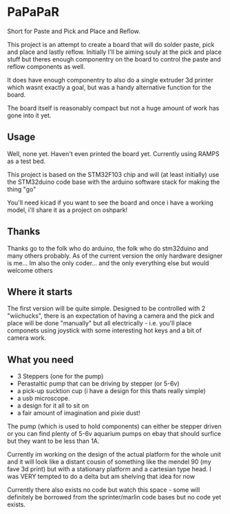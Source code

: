 # PaPaPaR

Short for Paste and Pick and Place and Reflow.

This project is an attempt to create a board that will do solder paste,
pick and place and lastly reflow. Initially I'll be aiming souly at the
pick and place stuff but theres enough componentry on the board to
control the paste and reflow components as well.

It does have enough componentry to also do a single extruder 3d printer
which wasnt exactly a goal, but was a handy alternative function for
the board. 

The board itself is reasonably compact but not a huge amount of work
has gone into it yet.

## Usage

Well, none yet. Haven't even printed the board yet. Currently using
RAMPS as a test bed.

This project is based on the STM32F103 chip and will (at least
initially) use the STM32duino code base with the arduino software
stack for making the thing "go"

You'll need kicad if you want to see the board and once i have a
working model, i'll share it as a project on oshpark!

## Thanks

Thanks go to the folk who do arduino, the folk who do stm32duino and
many others probably. As of the current version the only hardware 
designer is me... Im also the only coder... and the only everything else
but would welcome others

## Where it starts

The first version will be quite simple. Designed to be controlled with
2 "wiichucks", there is an expectation of having a camera and the pick
and place will be done "manually" but all electrically - i.e. you'll
place componets using joystick with some interesting hot keys and a bit
of camera work.

## What you need

- 3 Steppers (one for the pump)
- Perastaltic pump that can be driving by stepper (or 5-6v)
- a pick-up sucktion cup (i have a design for this thats really simple)
- a usb microscope.
- a design for it all to sit on
- a fair amount of imagination and pixie dust!

The pump (which is used to hold components) can either be stepper driven
or you can find plenty of 5-6v aquarium pumps on ebay that should surfice
but they want to be less than 1A.

Currently im working on the design of the actual platform for the whole
unit and it will look like a distant cousin of something like the mendel
90 (my fave 3d print) but with a stationary platform and a cartesian type
head. I was VERY tempted to do a delta but am shelving that idea for now

Currently there also exists no code but watch this space - some will
definitely be borrowed from the sprinter/marlin code bases but no code
yet exists.


